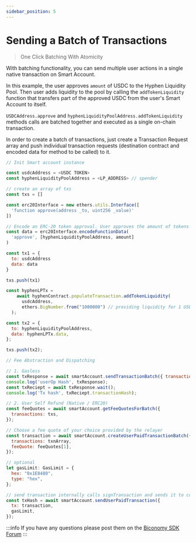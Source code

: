 ```yaml
---
sidebar_position: 5
---
```


# Sending a Batch of Transactions

> One Click Batching With Atomicity

With batching functionality, you can send multiple user actions in a single native transaction on Smart Account.

In this example, the user approves `amount` of USDC to the Hyphen Liquidity Pool. Then user adds liquidity to the pool by calling the `addTokenLiquidity` function that transfers part of the approved USDC from the user's Smart Account to itself.

`USDCAddress.approve` and `hyphenLiquidityPoolAddress.addTokenLiquidity` methods calls are batched together and executed as a single on-chain transaction.  

In order to create a batch of transactions, just create a Transaction Request array and push individual transaction requests (destination contract and encoded data for method to be called) to it.

```js
// Init Smart account instance

const usdcAddress = <USDC TOKEN>
const hyphenLiquidityPoolAddress = <LP_ADDRESS> // spender

// create an array of txs 
const txs = []

const erc20Interface = new ethers.utils.Interface([
  'function approve(address _to, uint256 _value)'
])

// Encode an ERC-20 token approval. User approves the amount of tokens to the Hyphen LP
const data = erc20Interface.encodeFunctionData(
  'approve', [hyphenLiquidityPoolAddress, amount]
)

const tx1 = {
  to: usdcAddress 
  data: data
}

txs.push(tx1)

const hyphenLPTx =
    await hyphenContract.populateTransaction.addTokenLiquidity(
      usdcAddress,
      ethers.BigNumber.from("1000000") // providing liquidity for 1 USDC
  );

const tx2 = {
  to: hyphenLiquidityPoolAddress,
  data: hyphenLPTx.data,
};

txs.push(tx2);

// Fee Abstraction and Dispatching

// 1. Gasless 
const txResponse = await smartAccount.sendTransactionBatch({ transactions: txs });
console.log('userOp Hash', txResponse);
const txReciept = await txResponse.wait();
console.log('Tx hash', txReciept.transactionHash);

// 2. User Self Refund (Native / ERC20)
const feeQuotes = await smartAccount.getFeeQuotesForBatch({
  transactions: txs,
});

// Choose a fee quote of your choice provided by the relayer
const transaction = await smartAccount.createUserPaidTransactionBatch({
  transactions: txnArray,
  feeQuote: feeQuotes[1],
});

// optional
let gasLimit: GasLimit = {
  hex: "0x1E8480",
  type: "hex",
};

// send transaction internally calls signTransaction and sends it to connected relayer
const txHash = await smartAccount.sendUserPaidTransaction({
  tx: transaction,
  gasLimit,
});
```

:::info
If you have any questions please post them on the [Biconomy SDK Forum](https://forum.biconomy.io/)
:::
